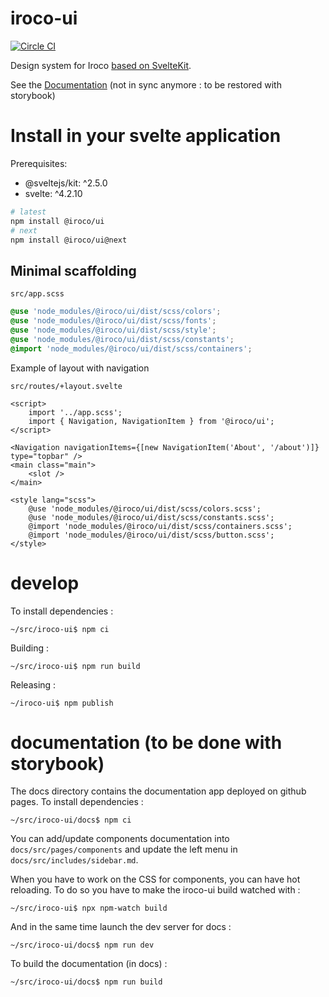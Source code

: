 # iroco-ui

[![Circle CI](https://circleci.com/gh/iroco-co/iroco-ui.png?circle-token=218e3654fb138427bb709b068ed847b58f8d4ac7&style=svg)](https://app.circleci.com/pipelines/github/iroco-co/iroco-ui)

Design system for Iroco [based on SvelteKit](https://kit.svelte.dev/docs/packaging).

See the [Documentation](https://iroco-co.github.io/iroco-ui/) (not in sync anymore : to be restored with storybook)

# Install in your svelte application

Prerequisites:

- @sveltejs/kit: ^2.5.0
- svelte: ^4.2.10

```sh
# latest
npm install @iroco/ui
# next
npm install @iroco/ui@next
```

## Minimal scaffolding

`src/app.scss`

```scss
@use 'node_modules/@iroco/ui/dist/scss/colors';
@use 'node_modules/@iroco/ui/dist/scss/fonts';
@use 'node_modules/@iroco/ui/dist/scss/style';
@use 'node_modules/@iroco/ui/dist/scss/constants';
@import 'node_modules/@iroco/ui/dist/scss/containers';
```

Example of layout with navigation

`src/routes/+layout.svelte`

```svelte
<script>
	import '../app.scss';
	import { Navigation, NavigationItem } from '@iroco/ui';
</script>

<Navigation navigationItems={[new NavigationItem('About', '/about')]} type="topbar" />
<main class="main">
	<slot />
</main>

<style lang="scss">
	@use 'node_modules/@iroco/ui/dist/scss/colors.scss';
	@use 'node_modules/@iroco/ui/dist/scss/constants.scss';
	@import 'node_modules/@iroco/ui/dist/scss/containers.scss';
	@import 'node_modules/@iroco/ui/dist/scss/button.scss';
</style>
```

# develop

To install dependencies :

```shell
~/src/iroco-ui$ npm ci
```

Building :

```shell
~/src/iroco-ui$ npm run build
```

Releasing :

```shell
~/iroco-ui$ npm publish
```

# documentation (to be done with storybook)

The docs directory contains the documentation app deployed on github pages. To install dependencies :

```shell
~/src/iroco-ui/docs$ npm ci
```

You can add/update components documentation into `docs/src/pages/components` and update the left menu in `docs/src/includes/sidebar.md`.

When you have to work on the CSS for components, you can have hot reloading. To do so you have to make the iroco-ui build watched with :

```shell
~/src/iroco-ui$ npx npm-watch build
```

And in the same time launch the dev server for docs :

```shell
~/src/iroco-ui/docs$ npm run dev
```

To build the documentation (in docs) :

```shell
~/src/iroco-ui/docs$ npm run build
```
